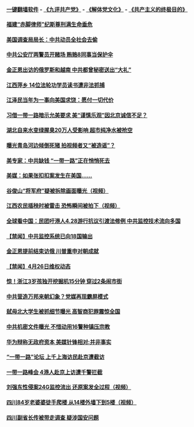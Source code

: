 #### [一键翻墙软件](https://github.com/gfw-breaker/nogfw/blob/master/README.md?t=04271539) -  [《九评共产党》](https://github.com/gfw-breaker/9ping.md?t=04271539) - [《解体党文化》](https://github.com/gfw-breaker/jtdwh.md?t=04271539) - [《共产主义的终极目的》](https://github.com/gfw-breaker/gczydzjmd.md?t=04271539)

#### [福建“赤脚律师”纪斯尊刑满生命垂危](../pages/prog204/a102565990.md?t=04271539) 

#### [美国调查局局长：中共动员全社会去偷](../pages/prog204/a102565923.md?t=04271539) 

#### [中共公安厅两警员开赌场 贿赂8同事当保护伞](../pages/prog204/a102565912.md?t=04271539) 

#### [金正恩出访的俄罗斯和越南 中共都曾秘密送出“大礼”](../pages/prog204/a102565896.md?t=04271539) 

#### [江西萍乡 14位法轮功学员读书遭非法抓捕](../pages/prog204/a102565898.md?t=04271539) 


#### [江泽民当年为一事向美国求饶：愿付一切代价](../pages/prog204/a102565877.md?t=04271539) 

#### [习借一带一路暗示允美要求  美“谨慎乐观”因北京诚信不足？](../pages/prog204/a102565211.md?t=04271539) 

#### [湖北自来水变绿腥臭20万人受影响 超市纯净水被抢空](../pages/prog204/a102565772.md?t=04271539) 

#### [曝光青岛河边倾倒死猪 拍视频者又“被造谣”？](../pages/prog204/a102565753.md?t=04271539) 

#### [美专家：中共缺钱 “一带一路”正在悄悄死去](../pages/prog204/a102565744.md?t=04271539) 

#### [美媒：如果张扣扣案发生在美国……](../pages/prog204/a102565672.md?t=04271539) 

#### [谷俊山“将军府”疑被拆除画面曝光（视频）](../pages/prog204/a102565638.md?t=04271539) 

#### [江西农民插秧时被雷击 恐怖瞬间被拍下（视频）](../pages/prog204/a102565635.md?t=04271539) 

#### [全球看中国：民团吁港人4.28游行抗议引渡法修例 中共监控技术流向多国](../pages/prog204/a102565446.md?t=04271539) 

#### [【禁闻】中共监控系统已向18国输出](../pages/prog204/a102565428.md?t=04271539) 

#### [金正恩提前结束访俄 川普重申对朝成就](../pages/prog204/a102565404.md?t=04271539) 

#### [【禁闻】4月26日维权动态](../pages/prog204/a102565374.md?t=04271539) 

#### [惊！浙江3岁孩独开挖掘机15分钟  穿过2条闹市街](../pages/prog204/a102565363.md?t=04271539) 

#### [中共营造万邦来朝幻象？党媒再现霸屏模式](../pages/prog204/a102565357.md?t=04271539) 

#### [弑母北大学生被抓细节曝光 高智商犯罪震惊全国](../pages/prog204/a102565283.md?t=04271539) 

#### [中共机密文件曝光 不惜动用16警种镇压宗教](../pages/prog204/a102565267.md?t=04271539) 

#### [华为辩称无政府资本 美媒针锋相对:并非事实](../pages/prog204/a102565116.md?t=04271539) 

#### [“一带一路”论坛 上千上海访民赴京遭截访](../pages/prog204/a102565037.md?t=04271539) 

#### [一带一路峰会 4港人赴京上访遭千警拦截](../pages/prog204/a102565041.md?t=04271539) 


#### [刘强东性侵案24G监控流出 还原案发全过程（视频）](../pages/prog204/a102564984.md?t=04271539) 

#### [四川84岁老婆婆徒手爬楼 从14楼外墙下到5楼（视频）](../pages/prog204/a102564940.md?t=04271539) 

#### [四川副省长传被带走调查 疑涉国安问题](../pages/prog204/a102564931.md?t=04271539) 

